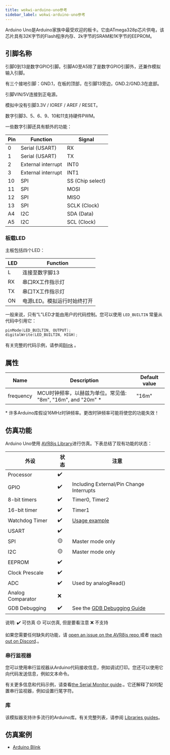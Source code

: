 ```yaml
---
title: wokwi-arduino-uno参考
sidebar_label: wokwi-arduino-uno参考
---
```


Arduino Uno是Arduino家族中最受欢迎的板卡。它由ATmega328p芯片供电，该芯片具有32K字节的Flash程序内存、2k字节的SRAM和1K字节的EEPROM。

<wokwi-arduino-uno />

## 引脚名称

引脚0到13是数字GPIO引脚。引脚A0至A5除了是数字GPIO引脚外，还兼作模拟输入引脚。

有三个接地引脚：GND.1，在板的顶部，在引脚13旁边，GND.2/GND.3在底部。

引脚VIN/5V连接到正电源。

模拟中没有引脚3.3V / IOREF / AREF / RESET。

数字引脚3、5、6、9、10和11支持硬件PWM。

一些数字引脚还具有额外的功能：

| Pin | Function           | Signal           |
| --- | ------------------ | ---------------- |
| 0   | Serial (USART)     | RX               |
| 1   | Serial (USART)     | TX               |
| 2   | External interrupt | INT0             |
| 3   | External interrupt | INT1             |
| 10  | SPI                | SS (Chip select) |
| 11  | SPI                | MOSI             |
| 12  | SPI                | MISO             |
| 13  | SPI                | SCLK (Clock)     |
| A4  | I2C                | SDA (Data)       |
| A5  | I2C                | SCL (Clock)      |

### 板载LED

主板包括四个LED：

| LED  | Function                    |
| ---- | --------------------------- |
| L    | 连接至数字脚13              |
| RX   | 串口RX工作指示灯            |
| TX   | 串口TX工作指示灯            |
| ON   | 电源LED。模拟运行时始终打开 |

一般来说，只有“L”LED才能由用户的代码控制。您可以使用 `LED_BUILTIN` 常量从代码中引用它：

```cpp
pinMode(LED_BUILTIN, OUTPUT);
digitalWrite(LED_BUILTIN, HIGH);
```

有关完整的代码示例，请参阅[Blink](https://wokwi.com/arduino/libraries/demo/blink) 。

## 属性

| Name      | Description                                                  | Default value |
| --------- | ------------------------------------------------------------ | ------------- |
| frequency | MCU时钟频率，以赫兹为单位。常见值: "8m", "16m", and "20m" \* | "16m"         |

\* 许多Arduino库假设16MHz时钟频率。更改时钟频率可能将使您的功能失效！

## 仿真功能

Arduino Uno使用 [AVR8js Library](https://github.com/wokwi/avr8js)进行仿真。下表总结了现有功能的状态：

| 外设    | 状态 | 注意                                                                |
| ----------------- | ------ | ---------------------------------------------------------------------- |
| Processor         | ✔️     |                                                                        |
| GPIO              | ✔️     | Including External/Pin Change Interrupts                               |
| 8-bit timers      | ✔️     | Timer0, Timer2                                                         |
| 16-bit timer      | ✔️     | Timer1                                                                 |
| Watchdog Timer    | ✔️     | [Usage example](https://wokwi.com/projects/309372800631571009) |
| USART             | ✔️     |                                                                        |
| SPI               | 🟡     | Master mode only                                                       |
| I2C               | 🟡     | Master mode only                                                       |
| EEPROM            | ✔️     |                                                                        |
| Clock Prescale    | ✔️     |                                                                        |
| ADC               | ✔️     | Used by analogRead()                                                   |
| Analog Comparator | ❌     |                                                                        |
| GDB Debugging     | ✔️     | See the [GDB Debugging Guide](../gdb-debugging)                        |

说明:
✔️ 可仿真
🟡 可以仿真, 但是要看注意
❌ 不支持

如果您需要任何缺失的功能，请 [open an issue on the AVR8js repo ](https://github.com/wokwi/avr8js/issues/new)或者 [reach out on Discord](https://wokwi.com/discord).。

### 串行监视器

您可以使用串行监视器从Arduino代码接收信息，例如调试打印。您还可以使用它向代码发送信息，例如文本命令。

有关更多信息和代码示例，请查看[the Serial Monitor guide](../guides/serial-monitor).。它还解释了如何配置串行监视器，例如设置行尾字符。

### 库

该模拟器支持许多流行的Arduino库。有关完整列表，请参阅 [Libraries guides](../guides/libraries)。

## 仿真案例

- [Arduino Blink](https://wokwi.com/arduino/libraries/demo/blink)
